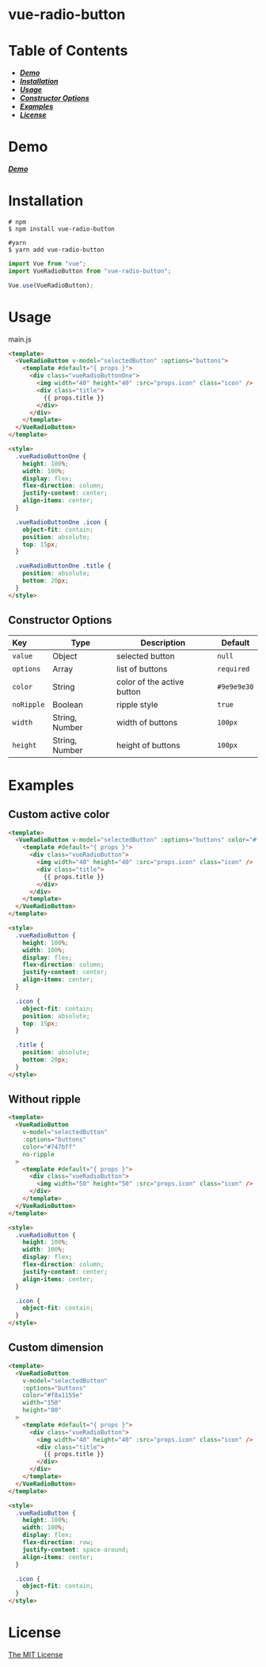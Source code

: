 # vue-radio-button

# Table of Contents

- [**_Demo_**](#demo)
- [**_Installation_**](#installation)
- [**_Usage_**](#usage)
- [**_Constructor Options_**](#constructor-options)
- [**_Examples_**](#examples)
- [**_License_**](#license)

# Demo

[**_Demo_**](http://hilongjw.github.io/vue-progressbar/index.html)

# Installation

```shell
# npm
$ npm install vue-radio-button

#yarn
$ yarn add vue-radio-button
```

```js
import Vue from "vue";
import VueRadioButton from "vue-radio-button";

Vue.use(VueRadioButton);
```

# Usage

main.js

```html
<template>
  <VueRadioButton v-model="selectedButton" :options="buttons">
    <template #default="{ props }">
      <div class="vueRadioButtonOne">
        <img width="40" height="40" :src="props.icon" class="icon" />
        <div class="title">
          {{ props.title }}
        </div>
      </div>
    </template>
  </VueRadioButton>
</template>

<style>
  .vueRadioButtonOne {
    height: 100%;
    width: 100%;
    display: flex;
    flex-direction: column;
    justify-content: center;
    align-items: center;
  }

  .vueRadioButtonOne .icon {
    object-fit: contain;
    position: absolute;
    top: 15px;
  }

  .vueRadioButtonOne .title {
    position: absolute;
    bottom: 20px;
  }
</style>
```

## Constructor Options

| Key        | Type           | Description                | Default     |
| :--------- | -------------- | -------------------------- | ----------- |
| `value`    | Object         | selected button            | `null`      |
| `options`  | Array          | list of buttons            | `required`  |
| `color`    | String         | color of the active button | `#9e9e9e30` |
| `noRipple` | Boolean        | ripple style               | `true`      |
| `width`    | String, Number | width of buttons           | `100px`     |
| `height`   | String, Number | height of buttons          | `100px`     |

# Examples

## Custom active color

```html
<template>
  <VueRadioButton v-model="selectedButton" :options="buttons" color="#f8a1155e">
    <template #default="{ props }">
      <div class="vueRadioButton">
        <img width="40" height="40" :src="props.icon" class="icon" />
        <div class="title">
          {{ props.title }}
        </div>
      </div>
    </template>
  </VueRadioButton>
</template>

<style>
  .vueRadioButton {
    height: 100%;
    width: 100%;
    display: flex;
    flex-direction: column;
    justify-content: center;
    align-items: center;
  }

  .icon {
    object-fit: contain;
    position: absolute;
    top: 15px;
  }

  .title {
    position: absolute;
    bottom: 20px;
  }
</style>
```

## Without ripple

```html
<template>
  <VueRadioButton
    v-model="selectedButton"
    :options="buttons"
    color="#747bff"
    no-ripple
  >
    <template #default="{ props }">
      <div class="vueRadioButton">
        <img width="50" height="50" :src="props.icon" class="icon" />
      </div>
    </template>
  </VueRadioButton>
</template>

<style>
  .vueRadioButton {
    height: 100%;
    width: 100%;
    display: flex;
    flex-direction: column;
    justify-content: center;
    align-items: center;
  }

  .icon {
    object-fit: contain;
  }
</style>
```

## Custom dimension

```html
<template>
  <VueRadioButton
    v-model="selectedButton"
    :options="buttons"
    color="#f8a1155e"
    width="150"
    height="80"
  >
    <template #default="{ props }">
      <div class="vueRadioButton">
        <img width="40" height="40" :src="props.icon" class="icon" />
        <div class="title">
          {{ props.title }}
        </div>
      </div>
    </template>
  </VueRadioButton>
</template>

<style>
  .vueRadioButton {
    height: 100%;
    width: 100%;
    display: flex;
    flex-direction: row;
    justify-content: space-around;
    align-items: center;
  }

  .icon {
    object-fit: contain;
  }
</style>
```

# License

[The MIT License](http://opensource.org/licenses/MIT)
